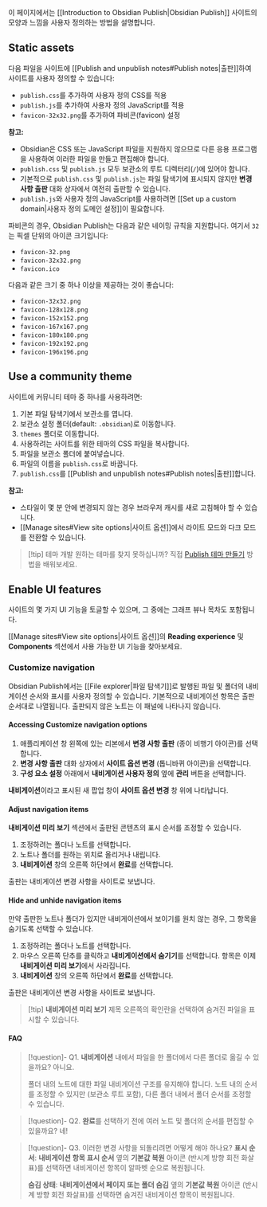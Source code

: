 이 페이지에서는 [[Introduction to Obsidian Publish|Obsidian Publish]] 사이트의 모양과 느낌을 사용자 정의하는 방법을 설명합니다.

## Static assets

다음 파일을 사이트에 [[Publish and unpublish notes#Publish notes|출판]]하여 사이트를 사용자 정의할 수 있습니다:

- `publish.css`를 추가하여 사용자 정의 CSS를 적용
- `publish.js`를 추가하여 사용자 정의 JavaScript를 적용
- `favicon-32x32.png`를 추가하여 파비콘(favicon) 설정

**참고:**

- Obsidian은 CSS 또는 JavaScript 파일을 지원하지 않으므로 다른 응용 프로그램을 사용하여 이러한 파일을 만들고 편집해야 합니다.
- `publish.css` 및 `publish.js` 모두 보관소의 루트 디렉터리(`/`)에 있어야 합니다.
- 기본적으로 `publish.css` 및 `publish.js`는 파일 탐색기에 표시되지 않지만 **변경 사항 출판** 대화 상자에서 여전히 출판할 수 있습니다.
- `publish.js`와 사용자 정의 JavaScript를 사용하려면 [[Set up a custom domain|사용자 정의 도메인 설정]]이 필요합니다.

파비콘의 경우, Obsidian Publish는 다음과 같은 네이밍 규칙을 지원합니다. 여기서 `32`는 픽셀 단위의 아이콘 크기입니다:

- `favicon-32.png`
- `favicon-32x32.png`
- `favicon.ico`

다음과 같은 크기 중 하나 이상을 제공하는 것이 좋습니다:

- `favicon-32x32.png`
- `favicon-128x128.png`
- `favicon-152x152.png`
- `favicon-167x167.png`
- `favicon-180x180.png`
- `favicon-192x192.png`
- `favicon-196x196.png`

## Use a community theme

사이트에 커뮤니티 테마 중 하나를 사용하려면:

1. 기본 파일 탐색기에서 보관소를 엽니다.
2. 보관소 설정 폴더(default: `.obsidian`)로 이동합니다.
3. `themes` 폴더로 이동합니다.
4. 사용하려는 사이트를 위한 테마의 CSS 파일을 복사합니다.
5. 파일을 보관소 폴더에 붙여넣습니다.
6. 파일의 이름을 `publish.css`로 바꿉니다.
7. `publish.css`를 [[Publish and unpublish notes#Publish notes|출판]]합니다.

**참고:**

- 스타일이 몇 분 안에 변경되지 않는 경우 브라우저 캐시를 새로 고침해야 할 수 있습니다.
- [[Manage sites#View site options|사이트 옵션]]에서 라이트 모드와 다크 모드를 전환할 수 있습니다.

> [!tip] 테마 개발
> 원하는 테마를 찾지 못하십니까? 직접 [Publish 테마 만들기](https://docs.obsidian.md/Themes/Obsidian+Publish+themes/Build+a+Publish+theme) 방법을 배워보세요.

## Enable UI features

사이트의 몇 가지 UI 기능을 토글할 수 있으며, 그 중에는 그래프 뷰나 목차도 포함됩니다.

[[Manage sites#View site options|사이트 옵션]]의 **Reading experience** 및 **Components** 섹션에서 사용 가능한 UI 기능을 찾아보세요.

### Customize navigation

Obsidian Publish에서는 [[File explorer|파일 탐색기]]로 발행된 파일 및 폴더의 내비게이션 순서와 표시를 사용자 정의할 수 있습니다. 기본적으로 내비게이션 항목은 출판 순서대로 나열됩니다. 출판되지 않은 노트는 이 패널에 나타나지 않습니다.

#### Accessing Customize navigation options

1. 애플리케이션 창 왼쪽에 있는 리본에서 **변경 사항 출판** (종이 비행기 아이콘)를 선택합니다.
2. **변경 사항 출판** 대화 상자에서 **사이트 옵션 변경** (톱니바퀴 아이콘)을 선택합니다.
3. **구성 요소 설정** 아래에서 **내비게이션 사용자 정의** 옆에 **관리** 버튼을 선택합니다.

**내비게이션**이라고 표시된 새 팝업 창이 **사이트 옵션 변경** 창 위에 나타납니다.

#### Adjust navigation items

**내비게이션 미리 보기** 섹션에서 출판된 콘텐츠의 표시 순서를 조정할 수 있습니다.

1. 조정하려는 폴더나 노트를 선택합니다.
2. 노트나 폴더를 원하는 위치로 올리거나 내립니다.
3. **내비게이션** 창의 오른쪽 하단에서 **완료**를 선택합니다.

출판는 내비게이션 변경 사항을 사이트로 보냅니다.

#### Hide and unhide navigation items

만약 출판한 노트나 폴더가 있지만 내비게이션에서 보이기를 원치 않는 경우, 그 항목을 숨기도록 선택할 수 있습니다.

1. 조정하려는 폴더나 노트를 선택합니다.
2. 마우스 오른쪽 단추를 클릭하고 **내비게이션에서 숨기기**를 선택합니다. 항목은 이제 **내비게이션 미리 보기**에서 사라집니다.
3. **내비게이션** 창의 오른쪽 하단에서 **완료**를 선택합니다.

출판은 내비게이션 변경 사항을 사이트로 보냅니다.

> [!tip] **내비게이션 미리 보기** 제목 오른쪽의 확인란을 선택하여 숨겨진 파일을 표시할 수 있습니다.

#### FAQ

> [!question]- Q1. **내비게이션** 내에서 파일을 한 폴더에서 다른 폴더로 옮길 수 있을까요?
> 아니요.
> 
> 폴더 내의 노트에 대한 파일 내비게이션 구조를 유지해야 합니다. 노트 내의 순서를 조정할 수 있지만 (보관소 루트 포함), 다른 폴더 내에서 폴더 순서를 조정할 수 있습니다.

> [!question]- Q2. **완료**를 선택하기 전에 여러 노트 및 폴더의 순서를 편집할 수 있을까요?
> 네!

> [!question]- Q3. 이러한 변경 사항을 되돌리려면 어떻게 해야 하나요?
> **표시 순서**: **내비게이션 항목 표시 순서** 옆의 **기본값 복원** 아이콘 (반시계 방향 회전 화살표)를 선택하면 내비게이션 항목이 알파벳 순으로 복원됩니다.
>
> **숨김 상태**: **내비게이션에서 페이지 또는 폴더 숨김** 옆의 **기본값 복원** 아이콘 (반시계 방향 회전 화살표)를 선택하면 숨겨진 내비게이션 항목이 복원됩니다.
